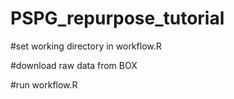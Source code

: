 # PSPG_repurpose_tutorial

#set working directory in workflow.R

#download raw data from BOX

#run workflow.R
